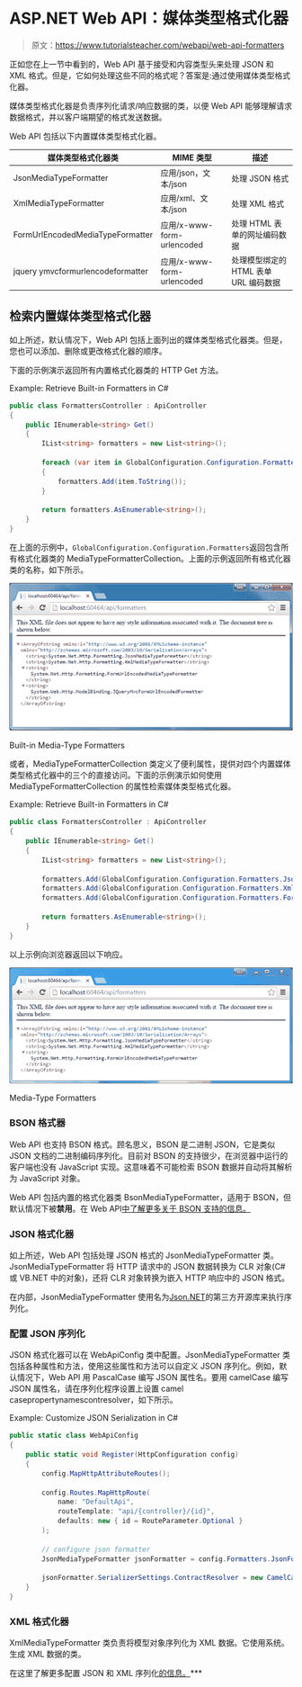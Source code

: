 # ASP.NET Web API：媒体类型格式化器

> 原文：<https://www.tutorialsteacher.com/webapi/web-api-formatters>

正如您在上一节中看到的，Web API 基于接受和内容类型头来处理 JSON 和 XML 格式。但是，它如何处理这些不同的格式呢？答案是:通过使用媒体类型格式化器。

媒体类型格式化器是负责序列化请求/响应数据的类，以便 Web API 能够理解请求数据格式，并以客户端期望的格式发送数据。

Web API 包括以下内置媒体类型格式化器。

| 媒体类型格式化器类 | MIME 类型 | 描述 |
| --- | --- | --- |
| JsonMediaTypeFormatter | 应用/json，文本/json | 处理 JSON 格式 |
| XmlMediaTypeFormatter | 应用/xml、文本/json | 处理 XML 格式 |
| FormUrlEncodedMediaTypeFormatter | 应用/x-www-form-urlencoded | 处理 HTML 表单的网址编码数据 |
| jquery ymvcformurlencodeformatter | 应用/x-www-form-urlencoded | 处理模型绑定的 HTML 表单 URL 编码数据 |

## 检索内置媒体类型格式化器

如上所述，默认情况下，Web API 包括上面列出的媒体类型格式化器类。但是，您也可以添加、删除或更改格式化器的顺序。

下面的示例演示返回所有内置格式化器类的 HTTP Get 方法。

Example: Retrieve Built-in Formatters in C# 

```cs
public class FormattersController : ApiController
{
    public IEnumerable<string> Get()
    {
        IList<string> formatters = new List<string>();

        foreach (var item in GlobalConfiguration.Configuration.Formatters)
        {
            formatters.Add(item.ToString());
        }

        return formatters.AsEnumerable<string>();
    }
} 
```

在上面的示例中，`GlobalConfiguration.Configuration.Formatters`返回包含所有格式化器类的 MediaTypeFormatterCollection。上面的示例返回所有格式化器类的名称，如下所示。

![Built-in Media-Type Formatters](img/ad5aa17604888ced19cdd08d29b318ef.png)

Built-in Media-Type Formatters



或者，MediaTypeFormatterCollection 类定义了便利属性，提供对四个内置媒体类型格式化器中的三个的直接访问。下面的示例演示如何使用 MediaTypeFormatterCollection 的属性检索媒体类型格式化器。

Example: Retrieve Built-in Formatters in C# 

```cs
public class FormattersController : ApiController
{
    public IEnumerable<string> Get()
    {
        IList<string> formatters = new List<string>();

        formatters.Add(GlobalConfiguration.Configuration.Formatters.JsonFormatter.GetType().FullName);
        formatters.Add(GlobalConfiguration.Configuration.Formatters.XmlFormatter.GetType().FullName);
        formatters.Add(GlobalConfiguration.Configuration.Formatters.FormUrlEncodedFormatter.GetType().FullName);

        return formatters.AsEnumerable<string>();
    }
} 
```

以上示例向浏览器返回以下响应。

![](img/8a40c994378da4332f74e0f8c78dd3bf.png)

Media-Type Formatters



### BSON 格式器

Web API 也支持 BSON 格式。顾名思义，BSON 是二进制 JSON，它是类似 JSON 文档的二进制编码序列化。目前对 BSON 的支持很少，在浏览器中运行的客户端也没有 JavaScript 实现。这意味着不可能检索 BSON 数据并自动将其解析为 JavaScript 对象。

Web API 包括内置的格式化器类 BsonMediaTypeFormatter，适用于 BSON，但默认情况下被**禁用**。在 Web API[中了解更多关于 BSON 支持的信息。](https://www.asp.net/web-api/overview/formats-and-model-binding/bson-support-in-web-api-21)

### JSON 格式化器

如上所述，Web API 包括处理 JSON 格式的 JsonMediaTypeFormatter 类。JsonMediaTypeFormatter 将 HTTP 请求中的 JSON 数据转换为 CLR 对象(C# 或 VB.NET 中的对象)，还将 CLR 对象转换为嵌入 HTTP 响应中的 JSON 格式。

在内部，JsonMediaTypeFormatter 使用名为[Json.NET](https://json.codeplex.com)的第三方开源库来执行序列化。

### 配置 JSON 序列化

JSON 格式化器可以在 WebApiConfig 类中配置。JsonMediaTypeFormatter 类包括各种属性和方法，使用这些属性和方法可以自定义 JSON 序列化。例如，默认情况下，Web API 用 PascalCase 编写 JSON 属性名。要用 camelCase 编写 JSON 属性名，请在序列化程序设置上设置 camel casepropertynamescontresolver，如下所示。

Example: Customize JSON Serialization in C# 

```cs
public static class WebApiConfig
{
    public static void Register(HttpConfiguration config)
    {
        config.MapHttpAttributeRoutes();

        config.Routes.MapHttpRoute(
            name: "DefaultApi",
            routeTemplate: "api/{controller}/{id}",
            defaults: new { id = RouteParameter.Optional }
        );

        // configure json formatter
        JsonMediaTypeFormatter jsonFormatter = config.Formatters.JsonFormatter;

        jsonFormatter.SerializerSettings.ContractResolver = new CamelCasePropertyNamesContractResolver();
    }
} 
```

### XML 格式化器

XmlMediaTypeFormatter 类负责将模型对象序列化为 XML 数据。它使用系统。生成 XML 数据的类。

在这里了解更多配置 JSON 和 XML 序列化[的信息。](https://www.asp.net/web-api/overview/formats-and-model-binding/json-and-xml-serialization)***